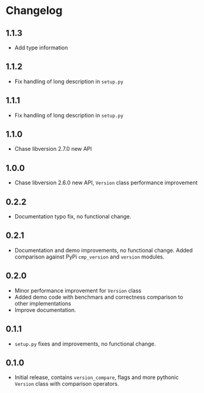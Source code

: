 # Changelog

## 1.1.3

* Add type information

## 1.1.2

* Fix handling of long description in `setup.py`

## 1.1.1

* Fix handling of long description in `setup.py`

## 1.1.0

* Chase libversion 2.7.0 new API

## 1.0.0

* Chase libversion 2.6.0 new API, `Version` class performance
  improvement

## 0.2.2

* Documentation typo fix, no functional change.

## 0.2.1

* Documentation and demo improvements, no functional change.
  Added comparison against PyPi `cmp_version` and `version`
  modules.

## 0.2.0

* Minor performance improvement for `Version` class
* Added demo code with benchmars and correctness comparison
  to other implementations
* Improve documentation.

## 0.1.1

* `setup.py` fixes and improvements, no functional change.

## 0.1.0

* Initial release, contains `version_compare`, flags and more
  pythonic `Version` class with comparison operators.
